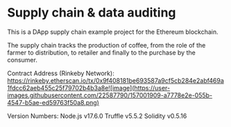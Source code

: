 # Supply chain & data auditing

This is a DApp supply chain example project for the Ethereum blockchain. 

The supply chain tracks the production of coffee, from the role of the farmer to distribution, to retailer and finally to the purchase by the consumer.

Contract Address (Rinkeby Network):
https://rinkeby.etherscan.io/tx/0x9f408181be693587a9cf5cb284e2abf469a1fdcc62aeb455c25f79702b4b3a8e![image](https://user-images.githubusercontent.com/22587790/157001909-a7778e2e-055b-4547-b5ae-ed59763f50a8.png)

Version Numbers:
Node.js v17.6.0
Truffle v5.5.2
Solidity v0.5.16

